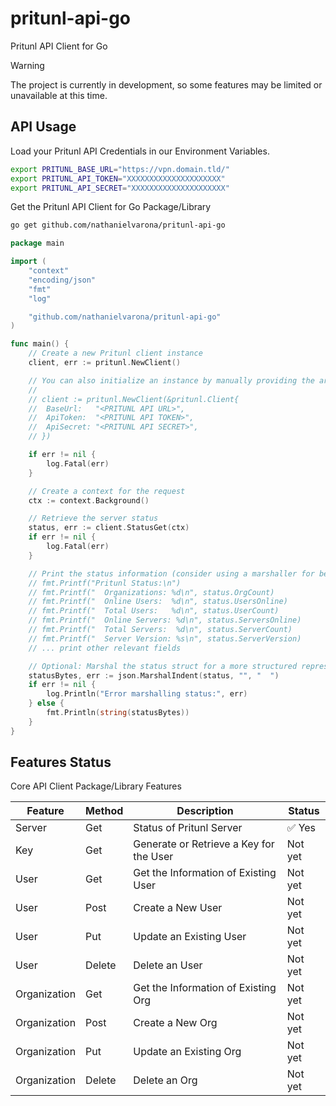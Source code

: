 # pritunl-api-go
Pritunl API Client for Go

> [!WARNING]
> The project is currently in development, so some features may be limited or unavailable at this time.



## API Usage

Load your Pritunl API Credentials in our Environment Variables.

```bash
export PRITUNL_BASE_URL="https://vpn.domain.tld/"
export PRITUNL_API_TOKEN="XXXXXXXXXXXXXXXXXXXXX"
export PRITUNL_API_SECRET="XXXXXXXXXXXXXXXXXXXXX"
```

Get the Pritunl API Client for Go Package/Library

```bash
go get github.com/nathanielvarona/pritunl-api-go
```



```go
package main

import (
	"context"
	"encoding/json"
	"fmt"
	"log"

	"github.com/nathanielvarona/pritunl-api-go"
)

func main() {
	// Create a new Pritunl client instance
	client, err := pritunl.NewClient()

	// You can also initialize an instance by manually providing the arguments.
	//
	// client := pritunl.NewClient(&pritunl.Client{
	// 	BaseUrl:   "<PRITUNL API URL>",
	// 	ApiToken:  "<PRITUNL API TOKEN>",
	// 	ApiSecret: "<PRITUNL API SECRET>",
	// })

	if err != nil {
		log.Fatal(err)
	}

	// Create a context for the request
	ctx := context.Background()

	// Retrieve the server status
	status, err := client.StatusGet(ctx)
	if err != nil {
		log.Fatal(err)
	}

	// Print the status information (consider using a marshaller for better formatting)
	// fmt.Printf("Pritunl Status:\n")
	// fmt.Printf("  Organizations: %d\n", status.OrgCount)
	// fmt.Printf("  Online Users:  %d\n", status.UsersOnline)
	// fmt.Printf("  Total Users:   %d\n", status.UserCount)
	// fmt.Printf("  Online Servers: %d\n", status.ServersOnline)
	// fmt.Printf("  Total Servers:  %d\n", status.ServerCount)
	// fmt.Printf("  Server Version: %s\n", status.ServerVersion)
	// ... print other relevant fields

	// Optional: Marshal the status struct for a more structured representation
	statusBytes, err := json.MarshalIndent(status, "", "  ")
	if err != nil {
		log.Println("Error marshalling status:", err)
	} else {
		fmt.Println(string(statusBytes))
	}
}

```

## Features Status

Core API Client Package/Library Features

Feature      | Method | Description                             | Status
-------------|--------|-----------------------------------------|-----------------------
Server       | Get    | Status of Pritunl Server                | :white_check_mark: Yes
Key          | Get    | Generate or Retrieve a Key for the User | Not yet
User         | Get    | Get the Information of Existing User    | Not yet
User         | Post   | Create a New User                       | Not yet
User         | Put    | Update an Existing User                 | Not yet
User         | Delete | Delete an User                          | Not yet
Organization | Get    | Get the Information of Existing Org     | Not yet
Organization | Post   | Create a New Org                        | Not yet
Organization | Put    | Update an Existing Org                  | Not yet
Organization | Delete | Delete an Org                           | Not yet
